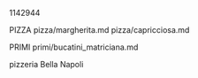 1142944

PIZZA
pizza/margherita.md
pizza/capricciosa.md

PRIMI
primi/bucatini_matriciana.md


pizzeria Bella Napoli
